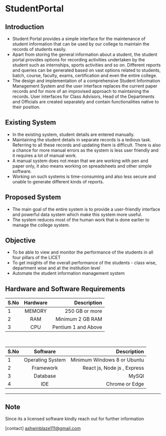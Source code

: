﻿# StudentPortal

## Introduction

- Student Portal provides a simple interface for the maintenance of student information that can be used by our college to maintain the records of students easily.
- Apart from storing the general information about a student, the student portal provides options for recording activities undertaken by the student such as internships, sports activities and so on. Different reports and queries can be generated based on vast options related to students, batch, course, faculty, exams, certification and even the entire college.
- The design and implementation of a comprehensive Student Information Management System and the user interface replaces the current paper records and for more of an improvised approach to maintaining the records. User interfaces for Class Advisors, Head of the Departments and Officials are created separately and contain functionalities native to their position.

## Existing System

- In the existing system, student details are entered manually.
- Maintaining the student details in separate records is a tedious task. Referring to all these records and updating them is difficult. There is also a chance for more manual errors as the system is less user friendly and it requires a lot of manual work.
- A manual system does not mean that we are working with pen and paper only, it also means working on spreadsheets and other simple software.
- Working on such systems is time-consuming and also less secure and unable to generate different kinds of reports.

## Proposed System

- The main goal of the entire system is to provide a user-friendly interface and powerful data system which make this system more useful.
- The system reduces most of the human work that is done earlier to manage the college system.

## Objective

- To be able to view and monitor the performance of the students in all four pillars of the LICET
- To get insights of the overall performance of the students - class wise, department wise and at the institution level
- Automate the student information management system

## Hardware and Software Requirements

| S.No | Hardware |         Description |
| ---- | :------: | ------------------: |
| 1    |  MEMORY  |      250 GB or more |
| 2    |   RAM    |    Minimum 2 GB RAM |
| 3    |   CPU    | Pentium 1 and Above |

<br/>

| S.No |     Software     |                 Description |
| ---- | :--------------: | --------------------------: |
| 1    | Operating System | Minimum Windows 8 or Ubuntu |
| 2    |    Framework     | React js, Node js , Express |
| 3    |     Database     |                       MySQl |
| 4    |       IDE        |              Chrome or Edge |

<hr>
<h2>Note</h2>

Since its a licensed software kindly reach out for further information

[contact] ashwinblaze111@gmail.com
